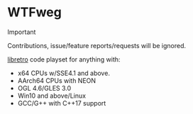 # WTFweg
> [!IMPORTANT]
> Contributions, issue/feature reports/requests will be ignored.

[libretro](https://www.libretro.com) code playset for anything with:

* x64 CPUs w/SSE4.1 and above.
* AArch64 CPUs with NEON
* OGL 4.6/GLES 3.0
* Win10 and above/Linux
* GCC/G++ with C++17 support